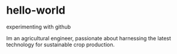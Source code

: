 # hello-world
experimenting with github

Im an agricultural engineer, passionate about harnessing the latest technology for sustainable crop production. 
